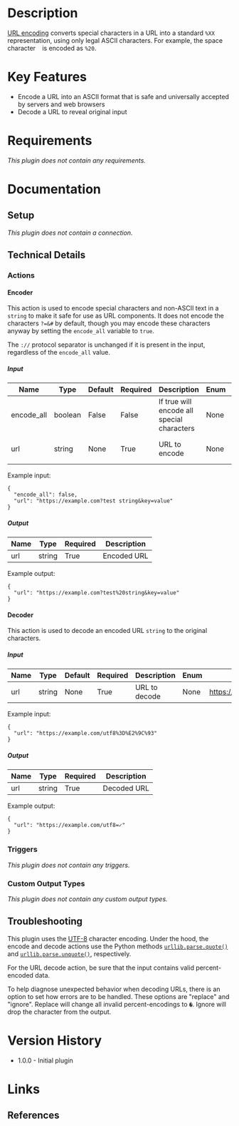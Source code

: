 # Description

[URL encoding](https://en.wikipedia.org/wiki/Percent-encoding) converts special characters in a URL into a standard `%XX` representation, using only legal ASCII characters. For example, the space character ` ` is encoded as `%20`.

# Key Features

* Encode a URL into an ASCII format that is safe and universally accepted by servers and web browsers
* Decode a URL to reveal original input

# Requirements

_This plugin does not contain any requirements._

# Documentation

## Setup

_This plugin does not contain a connection._

## Technical Details

### Actions

#### Encoder

This action is used to encode special characters and non-ASCII text in a `string` to make it safe for use as URL components.
It does not encode the characters `?=&#` by default, though you may encode these characters anyway by setting the `encode_all` variable to `true`.

The `://` protocol separator is unchanged if it is present in the input, regardless of the `encode_all` value.

##### Input

|Name|Type|Default|Required|Description|Enum|Example|
|----|----|-------|--------|-----------|----|-------|
|encode_all|boolean|False|False|If true will encode all special characters|None|True|
|url|string|None|True|URL to encode|None|https://example.com?test string&key=value|

Example input:

```
{
  "encode_all": false,
  "url": "https://example.com?test string&key=value"
}
```

##### Output

|Name|Type|Required|Description|
|----|----|--------|-----------|
|url|string|True|Encoded URL|

Example output:

```
{
  "url": "https://example.com?test%20string&key=value"
}
```

#### Decoder

This action is used to decode an encoded URL `string` to the original characters.

##### Input

|Name|Type|Default|Required|Description|Enum|Example|
|----|----|-------|--------|-----------|----|-------|
|url|string|None|True|URL to decode|None|https://example.com/utf8%3D%E2%9C%93|

Example input:

```
{
  "url": "https://example.com/utf8%3D%E2%9C%93"
}
```

##### Output

|Name|Type|Required|Description|
|----|----|--------|-----------|
|url|string|True|Decoded URL|

Example output:

```
{
  "url": "https://example.com/utf8=✓"
}
```

### Triggers

_This plugin does not contain any triggers._

### Custom Output Types

_This plugin does not contain any custom output types._

## Troubleshooting

This plugin uses the [UTF-8](https://en.wikipedia.org/wiki/UTF-8) character encoding.
Under the hood, the encode and decode actions use the Python methods [`urllib.parse.quote()`](https://docs.python.org/3/library/urllib.parse.html#urllib.parse.quote) and [`urllib.parse.unquote()`](https://docs.python.org/3/library/urllib.parse.html#urllib.parse.unquote), respectively.

For the URL decode action, be sure that the input contains valid percent-encoded data.

To help diagnose unexpected behavior when decoding URLs, there is an option to set
how errors are to be handled. These options are "replace" and "ignore".
Replace will change all invalid percent-encodings to `�`.
Ignore will drop the character from the output.

# Version History

* 1.0.0 - Initial plugin

# Links

## References


